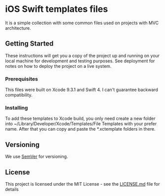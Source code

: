 # iOS Swift templates files

It is a simple collection with some common files used on projects with MVC architecture.

## Getting Started

These instructions will get you a copy of the project up and running on your local machine for development and testing purposes. See deployment for notes on how to deploy the project on a live system.

### Prerequisites

This files were built on Xcode 9.3.1 and Swift 4. I can't guarantee backward compatibility.

### Installing

To add these templates to Xcode build, you only need create a new folder into ~/Library/Developer/Xcode/Templates/File Templates with your prefer name. After that you can copy and paste the *.xctemplate folders in there. 

## Versioning

We use [SemVer](http://semver.org/) for versioning.

## License

This project is licensed under the MIT License - see the [LICENSE.md](LICENSE.md) file for details
